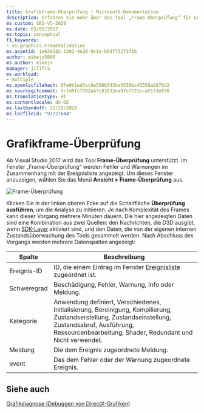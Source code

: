 ```yaml
---
title: Grafikframe-Überprüfung | Microsoft-Dokumentation
description: Erfahren Sie mehr über das Tool „Frame-Überprüfung“ für Grafiken in Visual Studio. In diesem Tool werden Fehler und Warnungen im Zusammenhang mit der Ereignisliste angezeigt.
ms.custom: SEO-VS-2020
ms.date: 03/02/2017
ms.topic: conceptual
f1_keywords:
- vs.graphics.FrameValidation
ms.assetid: 1e639182-1301-4e28-9c1e-b5df732f3f1b
author: mikejo5000
ms.author: mikejo
manager: jillfra
ms.workload:
- multiple
ms.openlocfilehash: 0fe9b1ed3acbe588b342ba6550bc45558a2070d2
ms.sourcegitcommit: fcfd0fc7702a47c81832ea97cf721cca5173e930
ms.translationtype: HT
ms.contentlocale: de-DE
ms.lasthandoff: 12/22/2020
ms.locfileid: "97727644"
---
```

# <a name="graphics-frame-validation"></a>Grafikframe-Überprüfung
<!-- VERSIONLESS -->
Ab Visual Studio 2017 wird das Tool **Frame-Überprüfung** unterstützt.  Im Fenster „Frame-Überprüfung“ werden Fehler und Warnungen im Zusammenhang mit der Ereignisliste angezeigt.  Um dieses Fenster anzuzeigen, wählen Sie das Menü **Ansicht > Frame-Überprüfung** aus.

![Frame-Überprüfung](media/gfx_diag_frame_validation.png)

Klicken Sie in der linken oberen Ecke auf die Schaltfläche **Überprüfung ausführen**, um die Analyse zu initiieren.  Je nach Komplexität des Frames kann dieser Vorgang mehrere Minuten dauern.  Die hier angezeigten Daten sind eine Kombination aus zwei Quellen: den Nachrichten, die D3D ausgibt, wenn [SDK-Layer](/windows/desktop/direct3d11/overviews-direct3d-11-devices-layers) aktiviert sind, und den Daten, die von der eigenen internen Zustandsüberwachung des Tools gesammelt werden. Nach Abschluss des Vorgangs werden mehrere Datenspalten angezeigt:

| **Spalte** | **Beschreibung** |
|------------| - |
| Ereignis-ID | ID, die einem Eintrag im Fenster [Ereignisliste](graphics-event-list.md) zugeordnet ist. |
| Schweregrad | Beschädigung, Fehler, Warnung, Info oder Meldung. |
| Kategorie | Anwendung definiert, Verschiedenes, Initialisierung, Bereinigung, Kompilierung, Zustandserstellung, Zustandseinstellung, Zustandsabruf, Ausführung, Ressourcenbearbeitung, Shader, Redundant und Nicht verwendet. |
| Meldung | Die dem Ereignis zugeordnete Meldung. |
| event | Das dem Fehler oder der Warnung zugeordnete Ereignis. |

## <a name="see-also"></a>Siehe auch
[Grafikdiagnose (Debuggen von DirectX-Grafiken)](visual-studio-graphics-diagnostics.md)
<!-- /VERSIONLESS -->